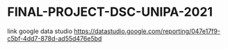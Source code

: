 # FINAL-PROJECT-DSC-UNIPA-2021
link google data studio https://datastudio.google.com/reporting/047e17f9-c5bf-4dd7-878d-ad55d476e5bd
